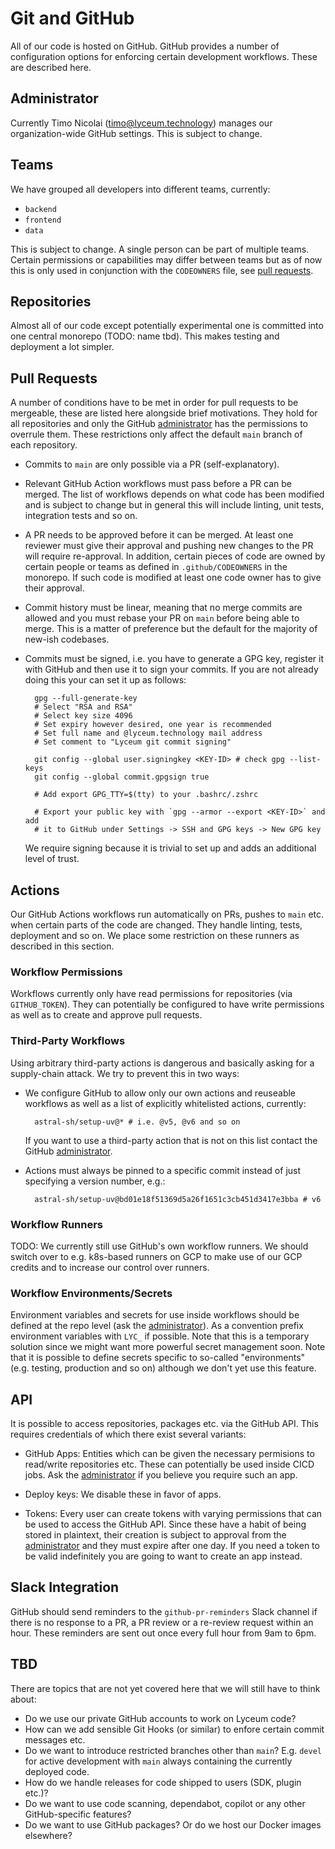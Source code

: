# Git and GitHub

All of our code is hosted on GitHub. GitHub provides a number of configuration
options for enforcing certain development workflows. These are described here.

## Administrator

Currently Timo Nicolai (timo@lyceum.technology) manages our organization-wide
GitHub settings. This is subject to change.

## Teams

We have grouped all developers into different teams, currently:

* `backend`
* `frontend`
* `data`

This is subject to change. A single person can be part of multiple teams.
Certain permissions or capabilities may differ between teams but as of now this
is only used in conjunction with the `CODEOWNERS` file, see [pull
requests](#pull-requests).

## Repositories

Almost all of our code except potentially experimental one is committed into
one central monorepo (TODO: name tbd). This makes testing and deployment a lot
simpler.

## Pull Requests

A number of conditions have to be met in order for pull requests to be
mergeable, these are listed here alongside brief motivations. They hold for
all repositories and only the GitHub [administrator](#administrator) has the
permissions to overrule them. These restrictions only affect the default `main`
branch of each repository.

* Commits to `main` are only possible via a PR (self-explanatory).

* Relevant GitHub Action workflows must pass before a PR can be merged. The
  list of workflows depends on what code has been modified and is subject to
  change but in general this will include linting, unit tests, integration tests
  and so on.

* A PR needs to be approved before it can be merged. At least one reviewer must
  give their approval and pushing new changes to the PR will require re-approval.
  In addition, certain pieces of code are owned by certain people or teams as
  defined in `.github/CODEOWNERS` in the monorepo. If such code is modified at
  least one code owner has to give their approval.

* Commit history must be linear, meaning that no merge commits are allowed and
  you must rebase your PR on `main` before being able to merge. This is a
  matter of preference but the default for the majority of new-ish codebases.

* Commits must be signed, i.e. you have to generate a GPG key, register it with
  GitHub and then use it to sign your commits. If you are not already doing this
  your can set it up as follows:

        gpg --full-generate-key
        # Select "RSA and RSA"
        # Select key size 4096
        # Set expiry however desired, one year is recommended
        # Set full name and @lyceum.technology mail address
        # Set comment to "Lyceum git commit signing"

        git config --global user.signingkey <KEY-ID> # check gpg --list-keys
        git config --global commit.gpgsign true

        # Add export GPG_TTY=$(tty) to your .bashrc/.zshrc

        # Export your public key with `gpg --armor --export <KEY-ID>` and add
        # it to GitHub under Settings -> SSH and GPG keys -> New GPG key

  We require signing because it is trivial to set up and adds an additional
  level of trust.

## Actions

Our GitHub Actions workflows run automatically on PRs, pushes to `main` etc.
when certain parts of the code are changed. They handle linting, tests,
deployment and so on. We place some restriction on these runners as described
in this section.

### Workflow Permissions

Workflows currently only have read permissions for repositories (via
`GITHUB_TOKEN`). They can potentially be configured to have write permissions as
well as to create and approve pull requests.

### Third-Party Workflows

Using arbitrary third-party actions is dangerous and basically asking for a
supply-chain attack. We try to prevent this in two ways:

* We configure GitHub to allow only our own actions and reuseable workflows as
  well as a list of explicitly whitelisted actions, currently:

        astral-sh/setup-uv@* # i.e. @v5, @v6 and so on

  If you want to use a third-party action that is not on this list contact the
  GitHub [administrator](#administrator).

* Actions must always be pinned to a specific commit instead of just specifying
  a version number, e.g.:

        astral-sh/setup-uv@bd01e18f51369d5a26f1651c3cb451d3417e3bba # v6

### Workflow Runners

TODO: We currently still use GitHub's own workflow runners. We should switch
over to e.g. k8s-based runners on GCP to make use of our GCP credits and to
increase our control over runners.

### Workflow Environments/Secrets

Environment variables and secrets for use inside workflows should be defined at
the repo level (ask the [administrator](#administrator)). As a convention
prefix environment variables with `LYC_` if possible. Note that this is a
temporary solution since we might want more powerful secret management soon.
Note that it is possible to define secrets specific to so-called "environments"
(e.g. testing, production and so on) although we don't yet use this feature.

## API

It is possible to access repositories, packages etc. via the GitHub API. This
requires credentials of which there exist several variants:

* GitHub Apps: Entities which can be given the necessary permisions to
  read/write repositories etc. These can potentially be used inside CICD jobs.
  Ask the [administrator](#administrator) if you believe you require such an
  app.

* Deploy keys: We disable these in favor of apps.

* Tokens: Every user can create tokens with varying permissions that can be
  used to access the GitHub API. Since these have a habit of being stored in
  plaintext, their creation is subject to approval from the
  [administrator](#administrator) and they must expire after one day. If you
  need a token to be valid indefinitely you are going to want to create an app
  instead.

## Slack Integration

GitHub should send reminders to the `github-pr-reminders` Slack channel if there
is no response to a PR, a PR review or a re-review request within an hour. These
reminders are sent out once every full hour from 9am to 6pm.

## TBD

There are topics that are not yet covered here that we will still have to think
about:

* Do we use our private GitHub accounts to work on Lyceum code?
* How can we add sensible Git Hooks (or similar) to enfore certain commit
  messages etc.
* Do we want to introduce restricted branches other than `main`? E.g. `devel`
  for active development  with `main` always containing the currently deployed
  code.
* How do we handle releases for code shipped to users (SDK, plugin etc.)?
* Do we want to use code scanning, dependabot, copilot or any other
  GitHub-specific features?
* Do we want to use GitHub packages? Or do we host our Docker images elsewhere?
